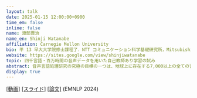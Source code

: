 ```yaml
---
layout: talk
date: 2025-01-15 12:00:00+0900
time_em: false
inline: false
name: 渡部晋治
name_en: Shinji Watanabe 
affiliation: Carnegie Mellon University
bio: 平 13 早大大学院修士課程了．NTT コミュニケーション科学基礎研究所，Mitsubishi Electric Research Laboratories（MERL), Johns Hopkins 大を経て，現在カーネギーメロン大准教授．博士（工学）．
website: https://sites.google.com/view/shinjiwatanabe
topic: 四千言語・百万時間の音声データを用いた自己教師あり学習の試み
abstract: 音声言語処理研究の究極の目標の一つは、地球上に存在する7,000以上の全ての言語へのアクセスを可能にすることである。本研究はその目標への第一歩として、4,000言語・100万時間の音声データを用いた自己教師あり学習の試みを紹介する。既存の大規模音声コーパスに加え、新たに作成した7,000時間分の4,000言語の音声データを組み合わせることで、この音声データセットを構築した。また、学習過程において、従来の雑音抑圧に加え、残響除去を模擬した処理を導入することで、従来手法を上回る頑健な音声表現の自己教師あり学習を実現した。その結果、本モデルは多言語音声認識評価指標であるML-SUPERBにおいて、Meta社が提案するMMS 1Bやw2v-BERT 2.0 v2を超える世界最高性能を達成した。特に注目すべき点は、これらすべての技術がオープンソースと公開データを基盤としており、高い再現性と透明性を備えていることである。また、このような大規模基盤モデルが学術研究機関の力だけで構築された点も重要である。本講演では、この成果を達成する過程での経験、苦労、得られた知見、そして裏話についても紹介する。
display: true
---
```

[[動画]](https://www.youtube.com/watch?v=ESaitFF1iTs) [[スライド]](https://drive.google.com/file/d/1dQrv-EEl2B1C195tgBXv19q5sNIhcA23/view) [[論文]](https://aclanthology.org/2024.emnlp-main.570/) (EMNLP 2024)